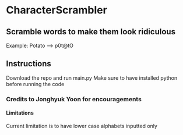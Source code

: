 # CharacterScrambler
## Scramble words to make them look ridiculous
Example: Potato --> p0t@tO
## Instructions
Download the repo and run main.py
Make sure to have installed python before running the code
### Credits to Jonghyuk Yoon for encouragements
#### Limitations
Current limitation is to have lower case alphabets inputted only